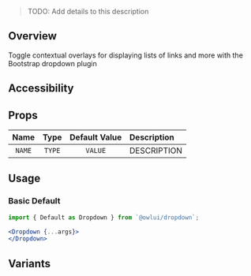 > TODO: Add details to this description

## Overview

Toggle contextual overlays for displaying lists of links and more with the Bootstrap dropdown plugin

## Accessibility

## Props

|  Name  |  Type  | Default Value | Description |
| :----: | :----: | :-----------: | :---------- |
| `NAME` | `TYPE` |    `VALUE`    | DESCRIPTION |

## Usage

### Basic Default

```jsx
import { Default as Dropdown } from `@owlui/dropdown`;

<Dropdown {...args}>
</Dropdown>
```

## Variants
